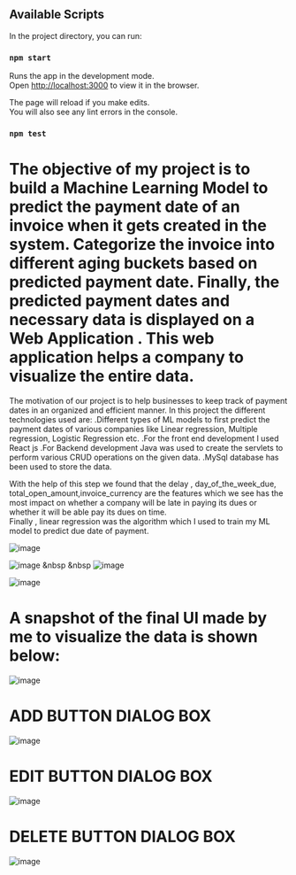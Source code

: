 

## Available Scripts

In the project directory, you can run:

### `npm start`

Runs the app in the development mode.\
Open [http://localhost:3000](http://localhost:3000) to view it in the browser.

The page will reload if you make edits.\
You will also see any lint errors in the console.

### `npm test`

# The objective of my project is to  build a Machine Learning Model to predict the payment date of an invoice when it gets created in the system. Categorize the invoice   into different aging buckets based on predicted payment date. Finally, the predicted payment dates and necessary data is displayed on a Web Application . This web   application helps a company to visualize the entire data.
The motivation of our project is to help businesses to keep track of payment dates in an organized and efficient manner.
In this project the different technologies used are:
   .Different types of ML models to first predict the payment dates of various companies like Linear regression, Multiple regression, Logistic Regression etc.
   .For the front end development I used React js 
   .For Backend development Java was used to create the servlets to perform various CRUD operations on the given data. 
   .MySql  database has been used to store the data.




With the help of this step we found that the delay , day_of_the_week_due, total_open_amount,invoice_currency are the  features which we see has the most impact on whether a company will be late in paying its dues or whether it will be able pay its dues on time.  
Finally , linear regression was the algorithm which I used to train my  ML model to predict due date of payment. 

![image](https://user-images.githubusercontent.com/63975935/120331837-d1644c80-c30b-11eb-92b5-fe92cbd775ae.png)

![image](https://user-images.githubusercontent.com/63975935/120331910-e04aff00-c30b-11eb-891b-f4100e65194f.png)   <html> &nbsp  &nbsp </html> ![image](https://user-images.githubusercontent.com/63975935/120331966-eb059400-c30b-11eb-80d1-64ba4df58cc1.png)

![image](https://user-images.githubusercontent.com/63975935/120332415-594a5680-c30c-11eb-8d30-17f562bd2045.png)


# A snapshot of the final UI made by me to visualize the data is shown below:

![image](https://user-images.githubusercontent.com/63975935/120332830-be9e4780-c30c-11eb-81cc-0e754d71e885.png)

# ADD BUTTON DIALOG BOX
![image](https://user-images.githubusercontent.com/63975935/120332970-e097ca00-c30c-11eb-8b65-47af10a5090d.png)

# EDIT BUTTON DIALOG BOX
![image](https://user-images.githubusercontent.com/63975935/120333066-f5745d80-c30c-11eb-8f1d-a5ae65eea5dd.png)

# DELETE BUTTON DIALOG BOX
![image](https://user-images.githubusercontent.com/63975935/120333250-22287500-c30d-11eb-9a58-400d4a7e6f6c.png)





